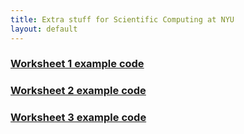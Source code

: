 ```yaml
---
title: Extra stuff for Scientific Computing at NYU
layout: default
---
```



### [Worksheet 1 example code](Matlab/Nonlinear/Steffensen.m)

### [Worksheet 2 example code](Matlab/Nonlinear/Newton2D.m)

### [Worksheet 3 example code](Matlab/LinearLeastSqs.m)

<!---
### [Worksheet 5 example code](Matlab/PseudoinverseHilbert.m)
--->
